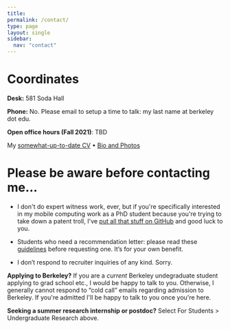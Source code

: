 ```yaml
---
title:
permalink: /contact/
type: page
layout: single
sidebar:
  nav: "contact"
---
```

# Coordinates

**Desk:** 581 Soda Hall

**Phone:**  No. Please email to setup a time to talk: my last name at berkeley dot edu.

**Open office hours (Fall 2021)**: TBD

My [somewhat-up-to-date CV](https://docs.google.com/Doc?docid=0ARKnkWLvWBrTZGo4cnpzN18xMTU2c3c3ZGRn&hl=en_US)  •  [Bio and Photos](/bio)

# Please be aware before contacting me…

* I don't do expert witness work, ever, but if you're specifically interested in my mobile computing work as a PhD student because you're trying to take down a patent troll, I've [put all that stuff on GitHub](https://github.com/armandofox/glomop) and good luck to you.

* Students who need a recommendation letter: please read these [guidelines](http://www.armandofox.com/recommendation-letters) before requesting one. It’s for your own benefit.

* I don’t respond to recruiter inquiries of any kind. Sorry.

**Applying to Berkeley?** If you are a _current_ Berkeley undegraduate student applying to grad school etc., I would be happy to talk to you. Otherwise, I generally cannot respond to “cold call” emails regarding admission to Berkeley. If you're admitted I'll be happy to talk to you once you're here.

**Seeking a summer research internship or postdoc?** Select For Students > Undergraduate Research above.
